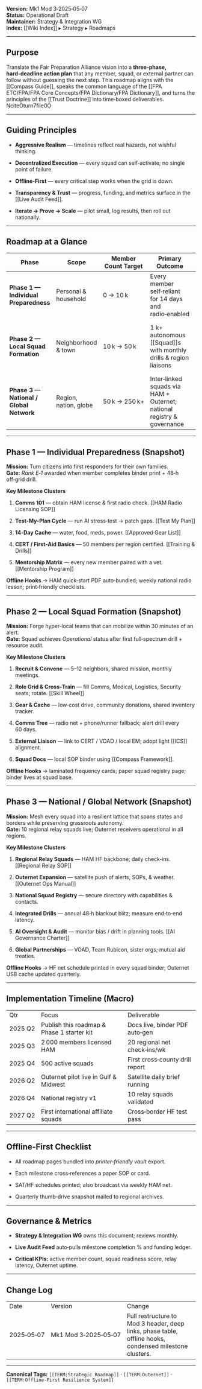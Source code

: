 **Version:** Mk1 Mod 3‑2025‑05‑07  
**Status:** Operational Draft  
**Maintainer:** Strategy & Integration WG  
**Index:** [[Wiki Index]] ▸ Strategy ▸ Roadmaps

---

## Purpose

Translate the Fair Preparation Alliance vision into a **three‑phase, hard‑deadline action plan** that any member, squad, or external partner can follow without guessing the next step. This roadmap aligns with the [[Compass Guide]], speaks the common language of the [[FPA ETC/FPA/FPA Core Concepts/FPA Dictionary/FPA Dictionary]], and turns the principles of the [[Trust Doctrine]] into time‑boxed deliverables. citeturn7file0

---

## Guiding Principles

- **Aggressive Realism** — timelines reflect real hazards, not wishful thinking.
    
- **Decentralized Execution** — every squad can self‑activate; no single point of failure.
    
- **Offline‑First** — every critical step works when the grid is down.
    
- **Transparency & Trust** — progress, funding, and metrics surface in the [[Live Audit Feed]].
    
- **Iterate → Prove → Scale** — pilot small, log results, then roll out nationally.
    

---

## Roadmap at a Glance

|Phase|Scope|Member Count Target|Primary Outcome|Key Links|
|---|---|---|---|---|
|**Phase 1 — Individual Preparedness**|Personal & household|0 → 10 k|Every member self‑reliant for 14 days and radio‑enabled|[[Test My Plan]] · [[SHTF Bible]]|
|**Phase 2 — Local Squad Formation**|Neighborhood & town|10 k → 50 k|1 k+ autonomous [[Squad]]s with monthly drills & region liaisons|[[User Application & Journey Strategy]] · [[Compass Guide — SOPs]]|
|**Phase 3 — National / Global Network**|Region, nation, globe|50 k → 250 k+|Inter‑linked squads via HAM + Outernet; national registry & governance|[[Core Innovations Doctrine]] · [[Offline‑First Resilience System]]|

---

## Phase 1 — Individual Preparedness (Snapshot)

**Mission:** Turn citizens into first responders for their own families.  
**Gate:** _Rank E‑1_ awarded when member completes binder print + 48‑h off‑grid drill.

**Key Milestone Clusters**

1. **Comms 101** — obtain HAM license & first radio check. [[HAM Radio Licensing SOP]]
    
2. **Test‑My‑Plan Cycle** — run AI stress‑test → patch gaps. [[Test My Plan]]
    
3. **14‑Day Cache** — water, food, meds, power. [[Approved Gear List]]
    
4. **CERT / First‑Aid Basics** — 50 members per region certified. [[Training & Drills]]
    
5. **Mentorship Matrix** — every new member paired with a vet. [[Mentorship Program]]
    

**Offline Hooks** → HAM quick‑start PDF auto‑bundled; weekly national radio lesson; print‑friendly checklists.

---

## Phase 2 — Local Squad Formation (Snapshot)

**Mission:** Forge hyper‑local teams that can mobilize within 30 minutes of an alert.  
**Gate:** Squad achieves _Operational_ status after first full‑spectrum drill + resource audit.

**Key Milestone Clusters**

1. **Recruit & Convene** — 5–12 neighbors, shared mission, monthly meetings.
    
2. **Role Grid & Cross‑Train** — fill Comms, Medical, Logistics, Security seats; rotate. [[Skill Wheel]]
    
3. **Gear & Cache** — low‑cost drive, community donations, shared inventory tracker.
    
4. **Comms Tree** — radio net + phone/runner fallback; alert drill every 60 days.
    
5. **External Liaison** — link to CERT / VOAD / local EM; adopt light [[ICS]] alignment.
    
6. **Squad Docs** — local SOP binder using [[Compass Framework]].
    

**Offline Hooks** → laminated frequency cards; paper squad registry page; binder lives at squad base.

---

## Phase 3 — National / Global Network (Snapshot)

**Mission:** Mesh every squad into a resilient lattice that spans states and borders while preserving grassroots autonomy.  
**Gate:** 10 regional relay squads live; Outernet receivers operational in all regions.

**Key Milestone Clusters**

1. **Regional Relay Squads** — HAM HF backbone; daily check‑ins. [[Regional Relay SOP]]
    
2. **Outernet Expansion** — satellite push of alerts, SOPs, & weather. [[Outernet Ops Manual]]
    
3. **National Squad Registry** — secure directory with capabilities & contacts.
    
4. **Integrated Drills** — annual 48‑h blackout blitz; measure end‑to‑end latency.
    
5. **AI Oversight & Audit** — monitor bias / drift in planning tools. [[AI Governance Charter]]
    
6. **Global Partnerships** — VOAD, Team Rubicon, sister orgs; mutual aid treaties.
    

**Offline Hooks** → HF net schedule printed in every squad binder; Outernet USB cache updated quarterly.

---

## Implementation Timeline (Macro)

|   |   |   |
|---|---|---|
|Qtr|Focus|Deliverable|
|2025 Q2|Publish this roadmap & Phase 1 starter kit|Docs live, binder PDF auto‑gen|
|2025 Q3|2 000 members licensed HAM|20 regional net check‑ins/wk|
|2025 Q4|500 active squads|First cross‑county drill report|
|2026 Q2|Outernet pilot live in Gulf & Midwest|Satellite daily brief running|
|2026 Q4|National registry v1|10 relay squads validated|
|2027 Q2|First international affiliate squads|Cross‑border HF test pass|

---

## Offline‑First Checklist

- All roadmap pages bundled into _printer‑friendly vault_ export.
    
- Each milestone cross‑references a paper SOP or card.
    
- SAT/HF schedules printed; also broadcast via weekly HAM net.
    
- Quarterly thumb‑drive snapshot mailed to regional archives.
    

---

## Governance & Metrics

- **Strategy & Integration WG** owns this document; reviews monthly.
    
- **Live Audit Feed** auto‑pulls milestone completion % and funding ledger.
    
- **Critical KPIs:** active member count, squad readiness score, relay latency, Outernet uptime.
    

---

## Change Log

|   |   |   |
|---|---|---|
|Date|Version|Change|
|2025‑05‑07|Mk1 Mod 3‑2025‑05‑07|Full restructure to Mod 3 header, deep links, phase table, offline hooks, condensed milestone clusters.|

---

**Canonical Tags:** `[[TERM:Strategic Roadmap]]` · `[[TERM:Outernet]]` · `[[TERM:Offline‑First Resilience System]]`